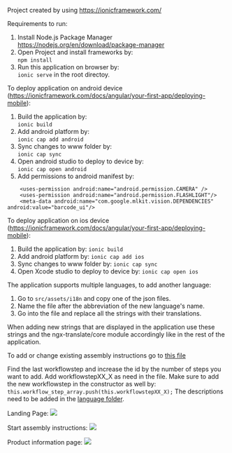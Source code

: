 Project created by using https://ionicframework.com/<br />

Requirements to run:<br />
1. Install Node.js Package Manager https://nodejs.org/en/download/package-manager <br />
2. Open Project and install frameworks by:<br />
```npm install```
3. Run this application on browser by:<br />
```ionic serve```
in the root directoy.<br />

To deploy application on android device (https://ionicframework.com/docs/angular/your-first-app/deploying-mobile):<br />
1. Build the application by:<br />
```ionic build```
2. Add android platform by:<br />
```ionic cap add android```
3. Sync changes to www folder by:<br />
```ionic cap sync```
4. Open android studio to deploy to device by:<br />
```ionic cap open android```
5. Add permissions to android manifest by:<br />
```<uses-permission android:name="android.permission.INTERNET" />
    <uses-permission android:name="android.permission.CAMERA" />
    <uses-permission android:name="android.permission.FLASHLIGHT"/>
    <meta-data android:name="com.google.mlkit.vision.DEPENDENCIES" android:value="barcode_ui"/>
```

To deploy application on ios device (https://ionicframework.com/docs/angular/your-first-app/deploying-mobile):
1. Build the application by:
```ionic build```
2. Add android platform by:
```ionic cap add ios```
3. Sync changes to www folder by: 
```ionic cap sync```
4. Open Xcode studio to deploy to device by:
```ionic cap open ios```

The application supports multiple languages, to add another language:
1. Go to ```src/assets/i18n``` and copy one of the json files.
2. Name the file after the abbreviation of the new language's name.
3. Go into the file and replace all the strings with their translations.

When adding new strings that are displayed in the application use these strings and the
ngx-translate/core module accordingly like in the rest of the application.

To add or change existing assembly instructions go to [this file](https://github.com/Cedde97/worker_assistance_battery/blob/master/src/app/models/ProductWorkflow.ts)

Find the last workflowstep and increase the id by the number of steps you want to add. Add workflowstepXX_X as need in the file. Make sure to add the new workflowstep in the constructor as well by: <br />
```this.workflow_step_array.push(this.workflowstepXX_X);```
The descriptions need to be added in the [language folder](https://github.com/Cedde97/worker_assistance_battery/tree/master/src/assets/i18n).

Landing Page:
![](./readmepics/landing_page.png)

Start assembly instructions:
![](./readmepics/start_assembly.png)

Product information page: 
![](./readmepics/scanned_product_information.png)
